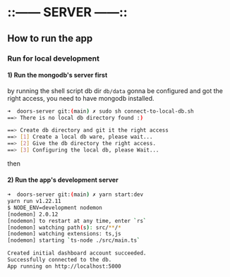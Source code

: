 # ::—— SERVER ——::

## How to run the app

### Run for local development

#### 1) Run the mongodb's server first

by running the shell script db dir `db/data` gonna be configured and got the right access,
you need to have mongodb installed.

```bash
➜  doors-server git:(main) ✗ sudo sh connect-to-local-db.sh
==> There is no local db directory found :)

==> Create db directory and git it the right access
==> [1] Create a local db ware, please wait...
==> [2] Give the db directory the right access.
==> [3] Configuring the local db, please Wait...
```

then

#### 2) Run the app's development server

```bash
➜  doors-server git:(main) ✗ yarn start:dev
yarn run v1.22.11
$ NODE_ENV=development nodemon
[nodemon] 2.0.12
[nodemon] to restart at any time, enter `rs`
[nodemon] watching path(s): src/**/*
[nodemon] watching extensions: ts,js
[nodemon] starting `ts-node ./src/main.ts`

Created initial dashboard account succeeded.
Successfully connected to the db.
App running on http://localhost:5000
```
